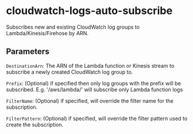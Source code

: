 # cloudwatch-logs-auto-subscribe

Subscribes new and existing CloudWatch log groups to Lambda/Kinesis/Firehose by ARN.

## Parameters

`DestinationArn`: The ARN of the Lambda function or Kinesis stream to subscribe a newly created CloudWatch log group to.

`Prefix`: (Optional) if specified then only log groups with the prefix will be subscribed. E.g. '/aws/lambda/' will subscribe only Lambda function logs

`FilterName`: (Optional) if specified, will override the filter name for the subscription.

`FilterPattern`: (Optional) if specified, will override the filter pattern used to create the subscription.
